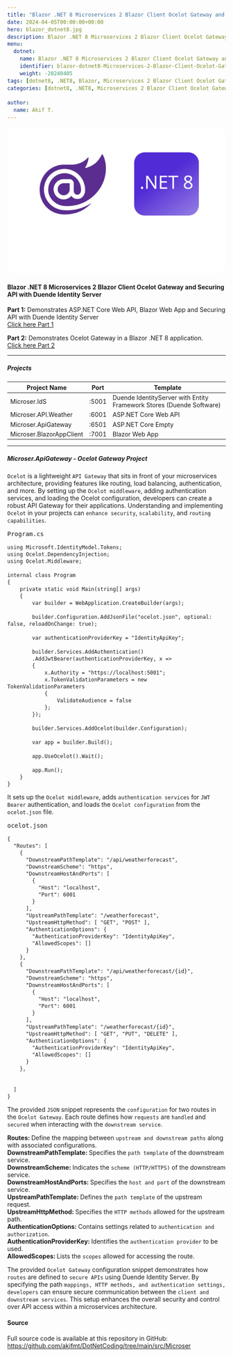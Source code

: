 ```yaml
---
title: "Blazor .NET 8 Microservices 2 Blazor Client Ocelot Gateway and Securing API with Duende Identity Server"
date: 2024-04-05T00:00:00+00:00
hero: blazor_dotnet8.jpg
description: Blazor .NET 8 Microservices 2 Blazor Client Ocelot Gateway and Securing API with Duende Identity Server
menu:
  dotnet:
    name: Blazor .NET 8 Microservices 2 Blazor Client Ocelot Gateway and Securing API with Duende Identity Server
    identifier: blazor-dotnet8-Microservices-2-Blazor-Client-Ocelot-Gateway-and-Securing-API-with-Duende-Identity-Server
    weight: -20240405
tags: [dotnet8, .NET8, Blazor, Microservices 2 Blazor Client Ocelot Gateway and Securing API with Duende Identity Server]
categories: [dotnet8, .NET8, Microservices 2 Blazor Client Ocelot Gateway and Securing API with Duende Identity Server]

author:
  name: Akif T.
---
```


<p class="d-flex justify-content-center">
<img src="blazor_dotnet8.jpg" alt="blazor_dotnet8" title="blazor_dotnet8" style="border-radius: 20px;"><br>
<p>

#### **Blazor .NET 8 Microservices 2 Blazor Client Ocelot Gateway and Securing API with Duende Identity Server**

<strong>Part 1:</strong>
Demonstrates ASP.NET Core Web API, Blazor Web App and Securing API with Duende Identity Server <br>
[Click here Part 1](/dotnet/2024-03-15-blazor-.net8-microservices-blazor-client-and-securing-api-with-duende-identity-server-copy/)

<strong>Part 2:</strong>
Demonstrates Ocelot Gateway in a Blazor .NET 8 application. <br>
[Click here Part 2](/dotnet/2024-03-20-blazor-.net8-microservices-2-blazor-client-ocelot-gateway-and-securing-api-with-duende-identity-server/)

-------
##### **Projects**
| Project Name  			 | Port  | Template  |
|---|---|---|
| Microser.IdS				 | :5001 | Duende IdentityServer with Entity Framework Stores (Duende Software) |
| Microser.API.Weather		 | :6001 | ASP.NET Core Web API |
| Microser.ApiGateway		 | :6501 | ASP.NET Core Empty |
| Microser.BlazorAppClient	 | :7001 | Blazor Web App |

-------


##### **Microser.ApiGateway - Ocelot Gateway Project**

```Ocelot``` is a lightweight ```API Gateway``` that sits in front of your microservices architecture, providing features like routing, load balancing, authentication, and more.
By setting up the ```Ocelot middleware```, adding authentication services, and loading the Ocelot configuration, developers can create a robust API Gateway for their applications. Understanding and implementing ```Ocelot``` in your projects can ```enhance security```, ```scalability```, and ```routing capabilities```.


<kbd>Program.cs</kbd>
```
using Microsoft.IdentityModel.Tokens;
using Ocelot.DependencyInjection;
using Ocelot.Middleware;

internal class Program
{
    private static void Main(string[] args)
    {
        var builder = WebApplication.CreateBuilder(args);

        builder.Configuration.AddJsonFile("ocelot.json", optional: false, reloadOnChange: true);

        var authenticationProviderKey = "IdentityApiKey";

        builder.Services.AddAuthentication()
        .AddJwtBearer(authenticationProviderKey, x =>
        {
            x.Authority = "https://localhost:5001";
            x.TokenValidationParameters = new TokenValidationParameters
            {
                ValidateAudience = false
            };
        });

        builder.Services.AddOcelot(builder.Configuration);

        var app = builder.Build();

        app.UseOcelot().Wait();

        app.Run();
    }
}
```
It sets up the ```Ocelot middleware```, adds ```authentication services``` for ```JWT Bearer``` authentication, and loads the ```Ocelot configuration``` from the ```ocelot.json``` file.

<kbd>ocelot.json</kbd>
```
{
  "Routes": [
    {
      "DownstreamPathTemplate": "/api/weatherforecast",
      "DownstreamScheme": "https",
      "DownstreamHostAndPorts": [
        {
          "Host": "localhost",
          "Port": 6001
        }
      ],
      "UpstreamPathTemplate": "/weatherforecast",
      "UpstreamHttpMethod": [ "GET", "POST" ],
      "AuthenticationOptions": {
        "AuthenticationProviderKey": "IdentityApiKey",
        "AllowedScopes": []
      }
    },
    {
      "DownstreamPathTemplate": "/api/weatherforecast/{id}",
      "DownstreamScheme": "https",
      "DownstreamHostAndPorts": [
        {
          "Host": "localhost",
          "Port": 6001
        }
      ],
      "UpstreamPathTemplate": "/weatherforecast/{id}",
      "UpstreamHttpMethod": [ "GET", "PUT", "DELETE" ],
      "AuthenticationOptions": {
        "AuthenticationProviderKey": "IdentityApiKey",
        "AllowedScopes": []
      }
    },


  ]
}
```
The provided ```JSON``` snippet represents the ```configuration``` for two routes in the ```Ocelot Gateway```. Each route defines how ```requests``` are ```handled``` and ```secured``` when interacting with the ```downstream service```.

<strong>Routes: 					</strong>Define the mapping between ```upstream and downstream paths``` along with associated configurations. <br>
<strong>DownstreamPathTemplate: 	</strong>Specifies the ```path template``` of the downstream service. <br>
<strong>DownstreamScheme: 			</strong>Indicates the ```scheme (HTTP/HTTPS)``` of the downstream service. <br>
<strong>DownstreamHostAndPorts: 	</strong>Specifies the ```host and port``` of the downstream service. <br>
<strong>UpstreamPathTemplate: 		</strong>Defines the ```path template``` of the upstream request. <br>
<strong>UpstreamHttpMethod: 		</strong>Specifies the ```HTTP methods``` allowed for the upstream path. <br>
<strong>AuthenticationOptions: 		</strong>Contains settings related to ```authentication and authorization```. <br>
<strong>AuthenticationProviderKey: 	</strong>Identifies the ```authentication provider``` to be used. <br>
<strong>AllowedScopes: 				</strong>Lists the ```scopes``` allowed for accessing the route.

The provided ```Ocelot Gateway``` configuration snippet demonstrates how ```routes``` are defined to ```secure APIs``` using Duende Identity Server. By specifying the path ```mappings, HTTP methods, and authentication settings, developers``` can ensure secure communication between the ```client and downstream services```. This setup enhances the overall security and control over API access within a microservices architecture.


#### **Source**
Full source code is available at this repository in GitHub:  
https://github.com/akifmt/DotNetCoding/tree/main/src/Microser

